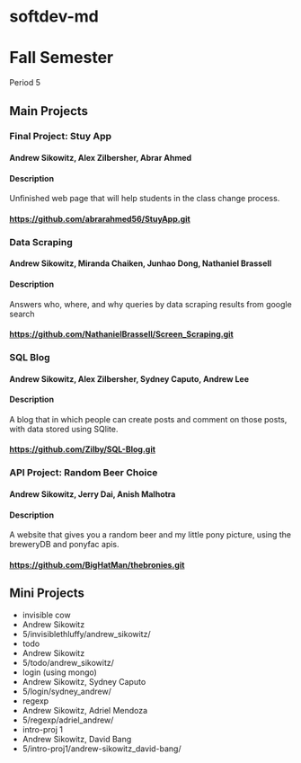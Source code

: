 softdev-md
==========

# Fall Semester
Period 5

## Main Projects

### Final Project: Stuy App
#### Andrew Sikowitz, Alex Zilbersher, Abrar Ahmed
#### Description
Unfinished web page that will help students in the class change process.
#### https://github.com/abrarahmed56/StuyApp.git

### Data Scraping
#### Andrew Sikowitz, Miranda Chaiken, Junhao Dong, Nathaniel Brassell
#### Description
Answers who, where, and why queries by data scraping results from google search
#### https://github.com/NathanielBrassell/Screen_Scraping.git

### SQL Blog
#### Andrew Sikowitz, Alex Zilbersher, Sydney Caputo, Andrew Lee
#### Description
A blog that in which people can create posts and comment on those posts, with data stored using SQlite.
#### https://github.com/Zilby/SQL-Blog.git

### API Project: Random Beer Choice
#### Andrew Sikowitz, Jerry Dai, Anish Malhotra
#### Description
A website that gives you a random beer and my little pony picture, using the breweryDB and ponyfac apis.
#### https://github.com/BigHatMan/thebronies.git

## Mini Projects

 * invisible cow
  * Andrew Sikowitz
  * 5/invisiblethluffy/andrew_sikowitz/
 * todo
  * Andrew Sikowitz
  * 5/todo/andrew_sikowitz/
 * login (using mongo)
  * Andrew Sikowitz, Sydney Caputo
  * 5/login/sydney_andrew/
 * regexp
  * Andrew Sikowitz, Adriel Mendoza
  * 5/regexp/adriel_andrew/
 * intro-proj 1
  * Andrew Sikowitz, David Bang
  * 5/intro-proj1/andrew-sikowitz_david-bang/

